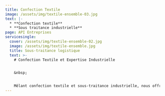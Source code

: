 ```yaml
---
title: Confection Textile
image: /assets/img/textile-ensemble-03.jpg
text: |-
  * **Confection textile**
  * **Sous traitance industrielle**  
page: API Entreprises
servicesingle:
  cover: /assets/img/textile-ensemble-02.jpg
  image: /assets/img/textile-ensemble.jpg
  title: Sous-traitance logistique
  text: >-
    # Confection Textile et Expertise Industrielle 


    &nbsp;


    Mêlant confection textile et sous-traitance industrielle, nous offrons des services diversifiés avec un haut niveau de compétence. Nous nous concentrons sur une qualité sans compromis pour nos produits textiles et fournissons des solutions de logistique industrielles fiables, soutenues par une équipe dédiée.
---
```

